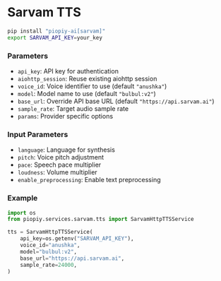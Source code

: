 # Sarvam TTS

```bash
pip install "piopiy-ai[sarvam]"
export SARVAM_API_KEY=your_key
```

### Parameters

- `api_key`: API key for authentication
- `aiohttp_session`: Reuse existing aiohttp session
- `voice_id`: Voice identifier to use (default `"anushka"`)
- `model`: Model name to use (default `"bulbul:v2"`)
- `base_url`: Override API base URL (default `"https://api.sarvam.ai"`)
- `sample_rate`: Target audio sample rate
- `params`: Provider specific options


### Input Parameters

- `language`: Language for synthesis
- `pitch`: Voice pitch adjustment
- `pace`: Speech pace multiplier
- `loudness`: Volume multiplier
- `enable_preprocessing`: Enable text preprocessing


### Example

```python
import os
from piopiy.services.sarvam.tts import SarvamHttpTTSService

tts = SarvamHttpTTSService(
    api_key=os.getenv("SARVAM_API_KEY"),
    voice_id="anushka",
    model="bulbul:v2",
    base_url="https://api.sarvam.ai",
    sample_rate=24000,
)
```
